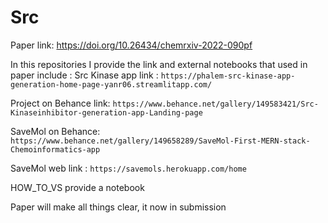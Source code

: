 # Src
Paper link:
https://doi.org/10.26434/chemrxiv-2022-090pf

In this repositories I provide the link and external notebooks that used in paper include :
Src Kinase app link :
`https://phalem-src-kinase-app-generation-home-page-yanr06.streamlitapp.com/`

Project on Behance link:
`https://www.behance.net/gallery/149583421/Src-Kinaseinhibitor-generation-app-Landing-page`

SaveMol on Behance:
`https://www.behance.net/gallery/149658289/SaveMol-First-MERN-stack-Chemoinformatics-app`

SaveMol web link :
`https://savemols.herokuapp.com/home`

HOW_TO_VS provide a notebook

Paper will make all things clear, it now in submission
